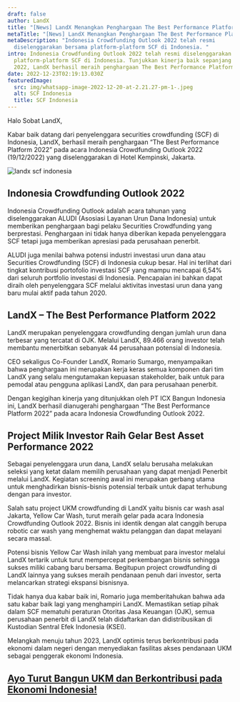 ```yaml
---
draft: false
author: LandX
title: "[News] LandX Menangkan Penghargaan The Best Performance Platform 2022!"
metaTitle: "[News] LandX Menangkan Penghargaan The Best Performance Platform 2022!"
metaDescription: "Indonesia Crowdfunding Outlook 2022 telah resmi
  diselenggarakan bersama platform-platform SCF di Indonesia. "
intro: Indonesia Crowdfunding Outlook 2022 telah resmi diselenggarakan bersama
  platform-platform SCF di Indonesia. Tunjukkan kinerja baik sepanjang tahun
  2022, LandX berhasil meraih penghargaan The Best Performance Platform.
date: 2022-12-23T02:19:13.030Z
featuredImage:
  src: img/whatsapp-image-2022-12-20-at-2.21.27-pm-1-.jpeg
  alt: SCF Indonesia
  title: SCF Indonesia
---
```

Halo Sobat LandX, 

Kabar baik datang dari penyelenggara securities crowdfunding (SCF) di Indonesia, LandX, berhasil meraih penghargaan “The Best Performance Platform 2022” pada acara Indonesia Crowdfunding Outlook 2022 (19/12/2022) yang diselenggarakan di Hotel Kempinski, Jakarta. 

![landx scf indonesia](https://lh6.googleusercontent.com/ff69QBLAboFQDDirxUgDy92kIoqQn8Il59OshlaVTsLE9i4g8bMK746fZ1K7VLGhaR1exSCcMz-BO3_wQwQB5X5PUH94oZHppf4wy67bdACD-CTGQ7QVVI-KDkIX-2Zs7I5vX-p8m2rw9nntrax4fv0Vz2zHRRpx8wLo2NRajLWr_DZF2rn0N9ZrSmk5TQ "landx scf indonesia")

## Indonesia Crowdfunding Outlook 2022

Indonesia Crowdfunding Outlook adalah acara tahunan yang diselenggarakan ALUDI (Asosiasi Layanan Urun Dana Indonesia) untuk memberikan penghargaan bagi pelaku Securities Crowdfunding yang berprestasi. Penghargaan ini tidak hanya diberikan kepada penyelenggara SCF tetapi juga memberikan apresiasi pada perusahaan penerbit. 

ALUDI juga menilai bahwa potensi industri investasi urun dana atau Securities Crowdfunding (SCF) di Indonesia cukup besar. Hal ini terlihat dari tingkat kontribusi portofolio investasi SCF yang mampu mencapai 6,54% dari seluruh portfolio investasi di Indonesia. Pencapaian ini bahkan dapat diraih oleh penyelenggara SCF melalui aktivitas investasi urun dana yang baru mulai aktif pada tahun 2020.

## LandX – The Best Performance Platform 2022

LandX merupakan penyelenggara crowdfunding dengan jumlah urun dana terbesar yang tercatat di OJK. Melalui LandX, 89.466 orang investor telah membantu menerbitkan sebanyak 44 perusahaan potensial di Indonesia.

CEO sekaligus Co-Founder LandX, Romario Sumargo, menyampaikan bahwa penghargaan ini merupakan kerja keras semua komponen dari tim LandX yang selalu mengutamakan kepuasan stakeholder, baik untuk para pemodal atau pengguna aplikasi LandX, dan para perusahaan penerbit.

Dengan kegigihan kinerja yang ditunjukkan oleh PT ICX Bangun Indonesia ini, LandX berhasil dianugerahi penghargaan “The Best Performance Platform 2022” pada acara Indonesia Crowdfunding Outlook 2022.

## Project Milik Investor Raih Gelar Best Asset Performance 2022

Sebagai penyelenggara urun dana, LandX selalu berusaha melakukan seleksi yang ketat dalam memilih perusahaan yang dapat menjadi Penerbit melalui LandX. Kegiatan screening awal ini merupakan gerbang utama untuk menghadirkan bisnis-bisnis potensial terbaik untuk dapat terhubung dengan para investor.

Salah satu project UKM crowdfunding di LandX yaitu bisnis car wash asal Jakarta, Yellow Car Wash, turut meraih gelar pada acara Indonesia Crowdfunding Outlook 2022. Bisnis ini identik dengan alat canggih berupa robotic car wash yang menghemat waktu pelanggan dan dapat melayani secara massal.

Potensi bisnis Yellow Car Wash inilah yang membuat para investor melalui LandX tertarik untuk turut mempercepat perkembangan bisnis sehingga sukses miliki cabang baru bersama. Begitupun project crowdfunding di LandX lainnya yang sukses meraih pendanaan penuh dari investor, serta melancarkan strategi ekspansi bisnisnya.

Tidak hanya dua kabar baik ini, Romario juga memberitahukan bahwa ada satu kabar baik lagi yang menghampiri LandX. Memastikan setiap pihak dalam SCF mematuhi peraturan Otoritas Jasa Keuangan (OJK), semua perusahaan penerbit di LandX telah didaftarkan dan didistribusikan di Kustodian Sentral Efek Indonesia (KSEI).

Melangkah menuju tahun 2023, LandX optimis terus berkontribusi pada ekonomi dalam negeri dengan menyediakan fasilitas akses pendanaan UKM sebagai penggerak ekonomi Indonesia.

## [A﻿yo Turut Bangun UKM dan Berkontribusi pada Ekonomi Indonesia!](https://app.landx.id/?utm_source=Organic+Page&utm_medium=Content+Blog&utm_campaign=BlogLandX&utm_id=Blog)